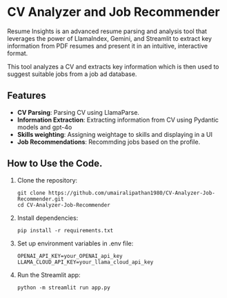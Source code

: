 # CV Analyzer and Job Recommender


Resume Insights is an advanced resume parsing and analysis tool that leverages the power of LlamaIndex, Gemini, and Streamlit to extract key information from PDF resumes and present it in an intuitive, interactive format.

This tool analyzes a CV and extracts key information which is then used to suggest suitable jobs from a job ad database. 

## Features

- **CV Parsing**: Parsing CV using LlamaParse.
- **Information Extraction**: Extracting information from CV using Pydantic models and gpt-4o
- **Skills weighting**: Assigning weightage to skills and displaying in a UI
- **Job Recommendations**: Recommding jobs based on the profile.

## How to Use the Code.

1. Clone the repository:
   ```
   git clone https://github.com/umairalipathan1980/CV-Analyzer-Job-Recommender.git
   cd CV-Analyzer-Job-Recommender
   ```

2. Install dependencies:
   ```
   pip install -r requirements.txt
   ```

3. Set up environment variables in .env file:
   ```
   OPENAI_API_KEY=your_OPENAI_api_key
   LLAMA_CLOUD_API_KEY=your_llama_cloud_api_key
   ```

4. Run the Streamlit app:
   ```
   python -m streamlit run app.py
   ```


